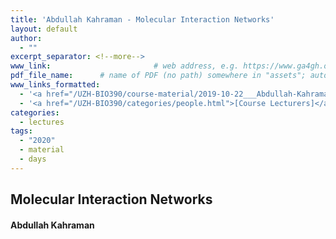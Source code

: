 ```yaml
---
title: 'Abdullah Kahraman - Molecular Interaction Networks'
layout: default
author:
  - ""
excerpt_separator: <!--more-->
www_link: 						# web address, e.g. https://www.ga4gh.org; auto-linked
pdf_file_name: 		# name of PDF (no path) somewhere in "assets"; auto-linked
www_links_formatted:
  - '<a href="/UZH-BIO390/course-material/2019-10-22___Abdullah-Kahraman__Molecular-Interaction-Networks__UZH-BIO390-HS19-lecture-05.pdf" target="_blank">[2019 lecture slides]</a>'
  - '<a href="/UZH-BIO390/categories/people.html">[Course Lecturers]</a>'
categories:
  - lectures
tags:
  - "2020"
  - material
  - days
---
```


## Molecular Interaction Networks
#### Abdullah Kahraman

<!--more-->
